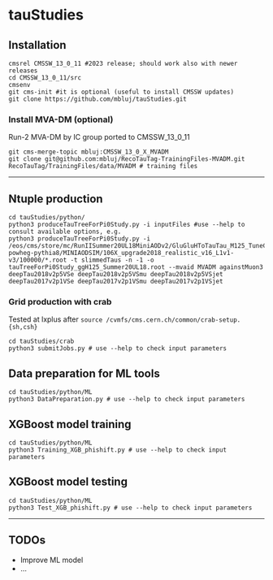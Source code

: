 # tauStudies

## Installation
```
cmsrel CMSSW_13_0_11 #2023 release; should work also with newer releases
cd CMSSW_13_0_11/src
cmsenv
git cms-init #it is optional (useful to install CMSSW updates)
git clone https://github.com/mbluj/tauStudies.git
```

### Install MVA-DM (optional)
Run-2 MVA-DM by IC group ported to CMSSW_13_0_11
```
git cms-merge-topic mbluj:CMSSW_13_0_X_MVADM
git clone git@github.com:mbluj/RecoTauTag-TrainingFiles-MVADM.git RecoTauTag/TrainingFiles/data/MVADM # training files
```

---
## Ntuple production
```
cd tauStudies/python/
python3 produceTauTreeForPi0Study.py -i inputFiles #use --help to consult available options, e.g.
python3 produceTauTreeForPi0Study.py -i /eos/cms/store/mc/RunIISummer20UL18MiniAODv2/GluGluHToTauTau_M125_TuneCP5_13TeV-powheg-pythia8/MINIAODSIM/106X_upgrade2018_realistic_v16_L1v1-v3/100000/*.root -t slimmedTaus -n -1 -o tauTreeForPi0Study_ggH125_Summer20UL18.root --mvaid MVADM againstMuon3 deepTau2018v2p5VSe deepTau2018v2p5VSmu deepTau2018v2p5VSjet deepTau2017v2p1VSe deepTau2017v2p1VSmu deepTau2017v2p1VSjet
```
### Grid production with crab
Tested at lxplus after `source /cvmfs/cms.cern.ch/common/crab-setup.{sh,csh}`
```
cd tauStudies/crab
python3 submitJobs.py # use --help to check input parameters
```

## Data preparation for ML tools
```
cd tauStudies/python/ML
python3 DataPreparation.py # use --help to check input parameters
```

## XGBoost model training
```
cd tauStudies/python/ML
python3 Training_XGB_phishift.py # use --help to check input parameters
```

## XGBoost model testing
```
cd tauStudies/python/ML
python3 Test_XGB_phishift.py # use --help to check input parameters
```

---
## TODOs
* Improve ML model
* ...
